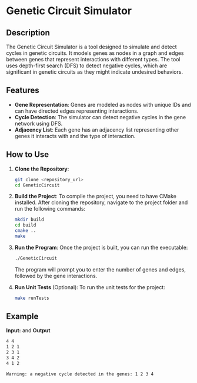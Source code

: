 # Genetic Circuit Simulator

## Description

The Genetic Circuit Simulator is a tool designed to simulate and detect cycles in genetic circuits. It models genes as nodes in a graph and edges between genes that represent interactions with different types. The tool uses depth-first search (DFS) to detect negative cycles, which are significant in genetic circuits as they might indicate undesired behaviors.

## Features

- **Gene Representation**: Genes are modeled as nodes with unique IDs and can have directed edges representing interactions.
- **Cycle Detection**: The simulator can detect negative cycles in the gene network using DFS.
- **Adjacency List**: Each gene has an adjacency list representing other genes it interacts with and the type of interaction.

## How to Use

1. **Clone the Repository**:
    ```bash
    git clone <repository_url>
    cd GeneticCircuit
    ```

2. **Build the Project**:
    To compile the project, you need to have CMake installed. After cloning the repository, navigate to the project folder and run the following commands:
    ```bash
    mkdir build
    cd build
    cmake ..
    make
    ```

3. **Run the Program**:
    Once the project is built, you can run the executable:
    ```bash
    ./GeneticCircuit
    ```

    The program will prompt you to enter the number of genes and edges, followed by the gene interactions.

4. **Run Unit Tests** (Optional):
    To run the unit tests for the project:
    ```bash
    make runTests
    ```

## Example

**Input:**  and **Output**
  ```bash
  4 4
  1 2 1  
  2 3 1
  3 4 2
  4 1 2

Warning: a negative cycle detected in the genes: 1 2 3 4
